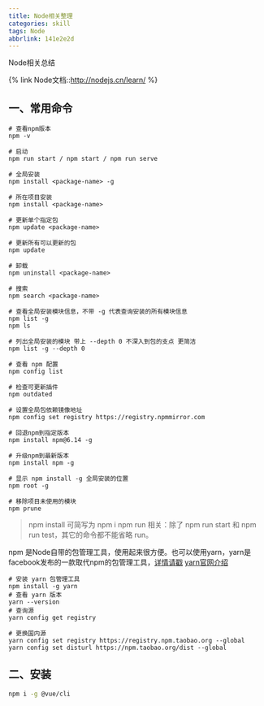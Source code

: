 ```yaml
---
title: Node相关整理
categories: skill
tags: Node
abbrlink: 141e2e2d
---
```


Node相关总结

<!-- more -->

{% link Node文档::http://nodejs.cn/learn/ %}

## 一、常用命令

```shell
# 查看npm版本
npm -v

# 启动
npm run start / npm start / npm run serve

# 全局安装
npm install <package-name> -g

# 所在项目安装
npm install <package-name>

# 更新单个指定包
npm update <package-name>

# 更新所有可以更新的包
npm update

# 卸载
npm uninstall <package-name>

# 搜索
npm search <package-name>

# 查看全局安装模块信息，不带 -g 代表查询安装的所有模块信息
npm list -g
npm ls

# 列出全局安装的模块 带上 --depth 0 不深入到包的支点 更简洁
npm list -g --depth 0

# 查看 npm 配置
npm config list

# 检查可更新插件
npm outdated

# 设置全局包依赖镜像地址
npm config set registry https://registry.npmmirror.com

# 回退npm到指定版本
npm install npm@6.14 -g

# 升级npm到最新版本
npm install npm -g

# 显示 npm install -g 全局安装的位置
npm root -g 

# 移除项目未使用的模块
npm prune
```

> npm install 可简写为 npm i
> npm run 相关：除了 npm run start 和 npm run test，其它的命令都不能省略 run。

npm 是Node自带的包管理工具，使用起来很方便。也可以使用yarn，yarn是facebook发布的一款取代npm的包管理工具，[详情请戳](https://yarn.bootcss.com/) [yarn官网介绍](https://yarnpkg.com/getting-started/usage)

```bash{.line-numbers}
# 安装 yarn 包管理工具
npm install -g yarn
# 查看 yarn 版本
yarn --version
# 查询源
yarn config get registry

# 更换国内源
yarn config set registry https://registry.npm.taobao.org --global
yarn config set disturl https://npm.taobao.org/dist --global
```

## 二、安装

```bash
npm i -g @vue/cli
```
